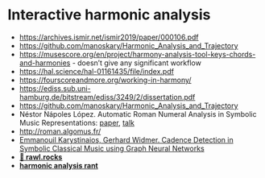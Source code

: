 # Interactive harmonic analysis


- https://archives.ismir.net/ismir2019/paper/000106.pdf
- https://github.com/manoskary/Harmonic_Analysis_and_Trajectory
- https://musescore.org/en/project/harmony-analysis-tool-keys-chords-and-harmonies - doesn’t give any significant workflow 
- https://hal.science/hal-01161435/file/index.pdf 
- https://fourscoreandmore.org/working-in-harmony/
- https://ediss.sub.uni-hamburg.de/bitstream/ediss/3249/2/dissertation.pdf
- https://github.com/manoskary/Harmonic_Analysis_and_Trajectory
- Néstor Nápoles López. Automatic Roman Numeral Analysis in Symbolic Music Representations: [paper](https://escholarship.mcgill.ca/downloads/2j62s995f), [talk](https://www.youtube.com/watch?v=Obf10v9AN-w)
- http://roman.algomus.fr/
- [Emmanouil Karystinaios, Gerhard Widmer. Cadence Detection in Symbolic Classical Music using Graph Neural Networks](https://github.com/manoskary/cadet)
- [**🌈 rawl.rocks**](https://rawl.rocks)
- [**harmonic analysis rant**](harmonic_analysis_rant.md)
